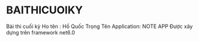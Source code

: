 # BAITHICUOIKY
Bài thi cuối kỳ 
Ho tên : Hồ Quốc Trọng 
Tên Application: NOTE APP
 Được xây dựng trên framework net6.0

 
